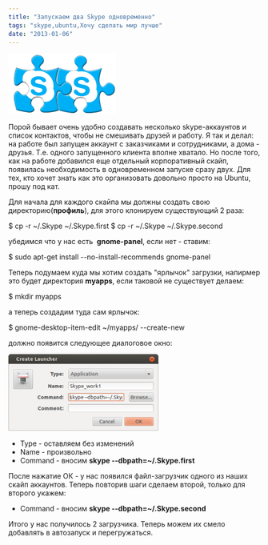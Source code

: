 ```yaml
---
title: "Запускаем два Skype одновременно"
tags: "skype,ubuntu,Хочу сделать мир лучше"
date: "2013-01-06"
---
```


![](images/two_skype.png "two_skype")

Порой бывает очень удобно создавать несколько skype-аккаунтов и список контактов, чтобы не смешивать друзей и работу. Я так и делал: на работе был запущен аккаунт с заказчиками и сотрудниками, а дома - друзья. Т.е. одного запущенного клиента вполне хватало. Но после того, как на работе добавился еще отдельный корпоративный скайп, появилась необходимость в одновременном запуске сразу двух. Для тех, кто хочет знать как это организовать довольно просто на Ubuntu, прошу под кат.

Для начала для каждого скайпа мы должны создать свою директорию(**профиль**), для этого клонируем существующий 2 раза:

$ cp -r ~/.Skype ~/.Skype.first
$ cp -r ~/.Skype ~/.Skype.second

убедимся что у нас есть  **gnome-panel**, если нет - ставим:

$ sudo apt-get install --no-install-recommends gnome-panel

Теперь подумаем куда мы хотим создать "ярлычок" загрузки, напирмер это будет директория **myapps**, если таковой не существует делаем:

$ mkdir myapps

а теперь создадим туда сам ярлычок:

$ gnome-desktop-item-edit ~/myapps/ --create-new

должно появится следующее диалоговое окно:

![](images/create_link-300x153.png "create_link")

- Type - оставляем без изменений
- Name - произвольно
- Command - вносим **skype --dbpath=~/.Skype.first**

После нажатие ОК - у нас появился файл-загрузчик одного из наших скайп аккаунтов. Теперь повторив шаги сделаем второй, только для второго укажем:

- Command - вносим **skype --dbpath=~/.Skype.second**

Итого у нас получилось 2 загрузчика. Теперь можем их смело добавлять в автозапуск и перегружаться.

